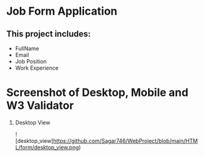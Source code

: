 # Job Form Application

## This project includes:
- FullName
- Email
- Job Position
- Work Experience

# Screenshot of Desktop, Mobile and W3 Validator

1. Desktop View

   ![desktop_view]https://github.com/Sagar746/WebProject/blob/main/HTML/form/desktop_view.png)


